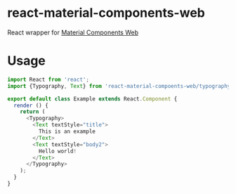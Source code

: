react-material-components-web
=============================

React wrapper for [Material Components Web](
https://github.com/material-components/material-components-web)

Usage
=====

``` javascript
import React from 'react';
import {Typography, Text} from 'react-material-compoents-web/typography';

export default class Example extends React.Component {
  render () {
    return (
      <Typography>
        <Text textStyle="title">
          This is an example
        </Text>
        <Text textStyle="body2">
          Hello world!
        </Text>
      </Typography>
    );
  }
}
```
